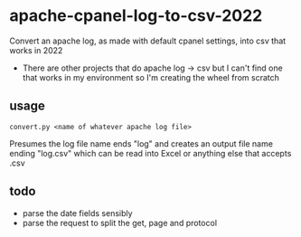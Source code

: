 # apache-cpanel-log-to-csv-2022
Convert an apache log, as made with default cpanel settings, into csv that works in 2022

- There are other projects that do apache log -> csv but I can't find one that works in my environment so I'm creating the wheel from scratch <shrug>

## usage
  
  ```convert.py <name of whatever apache log file>```
  
 Presumes the log file name ends "log" and creates an output file name ending "log.csv" which can be read into Excel or anything else that accepts .csv
  
 ## todo
  
  - parse the date fields sensibly 
  - parse the request to split the get, page and protocol
  
